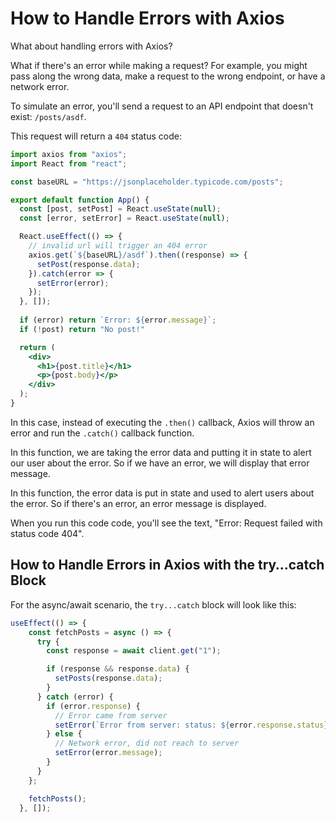 # How to Handle Errors with Axios

What about handling errors with Axios?

What if there's an error while making a request? For example, you might pass along the wrong data, make a request to the wrong endpoint, or have a network error.

To simulate an error, you'll send a request to an API endpoint that doesn't exist: `/posts/asdf`.

This request will return a `404` status code:

```jsx
import axios from "axios";
import React from "react";

const baseURL = "https://jsonplaceholder.typicode.com/posts";

export default function App() {
  const [post, setPost] = React.useState(null);
  const [error, setError] = React.useState(null);

  React.useEffect(() => {
    // invalid url will trigger an 404 error
    axios.get(`${baseURL}/asdf`).then((response) => {
      setPost(response.data);
    }).catch(error => {
      setError(error);
    });
  }, []);
  
  if (error) return `Error: ${error.message}`;
  if (!post) return "No post!"

  return (
    <div>
      <h1>{post.title}</h1>
      <p>{post.body}</p>
    </div>
  );
}
```

In this case, instead of executing the `.then()` callback, Axios will throw an error and run the `.catch()` callback function.

In this function, we are taking the error data and putting it in state to alert our user about the error. So if we have an error, we will display that error message.

In this function, the error data is put in state and used to alert users about the error. So if there's an error, an error message is displayed.

When you run this code code, you'll see the text, "Error: Request failed with status code 404".

## How to Handle Errors in Axios with the try…catch Block

For the async/await scenario, the `try...catch` block will look like this:

```jsx
useEffect(() => {
    const fetchPosts = async () => {
      try {
        const response = await client.get("1");

        if (response && response.data) {
          setPosts(response.data);
        }
      } catch (error) {
        if (error.response) {
          // Error came from server
          setError(`Error from server: status: ${error.response.status}`);
        } else {
          // Network error, did not reach to server
          setError(error.message);
        }
      }
    };

    fetchPosts();
  }, []);
```